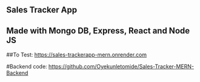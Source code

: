 ## Sales Tracker App

## Made with Mongo DB, Express, React and Node JS

##To Test: https://sales-trackerapp-mern.onrender.com

#Backend code: https://github.com/Oyekunletomide/Sales-Tracker-MERN-Backend
